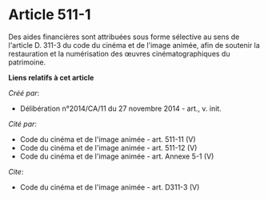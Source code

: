 # Article 511-1

Des aides financières sont attribuées sous forme sélective au sens de l'article D. 311-3 du code du cinéma et de l'image
animée, afin de soutenir la restauration et la numérisation des œuvres cinématographiques du patrimoine.

**Liens relatifs à cet article**

_Créé par_:

  - Délibération n°2014/CA/11 du 27 novembre 2014 - art., v. init.

_Cité par_:

  - Code du cinéma et de l'image animée - art. 511-11 (V)
  - Code du cinéma et de l'image animée - art. 511-12 (V)
  - Code du cinéma et de l'image animée - art. Annexe 5-1 (V)

_Cite_:

  - Code du cinéma et de l'image animée - art. D311-3 (V)
